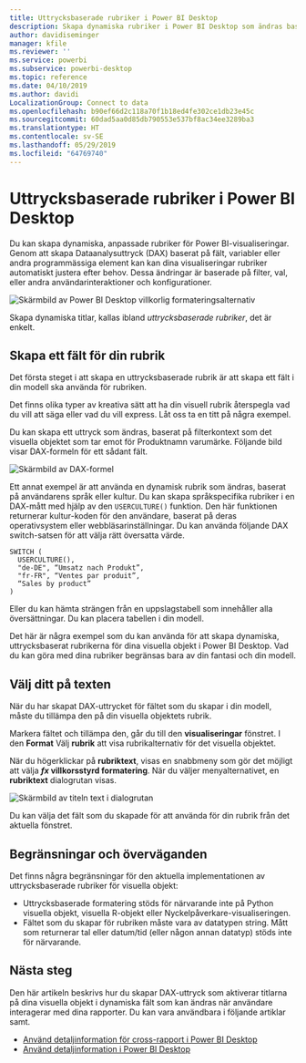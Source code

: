 ```yaml
---
title: Uttrycksbaserade rubriker i Power BI Desktop
description: Skapa dynamiska rubriker i Power BI Desktop som ändras baserat på programmässiga uttryck med villkorsstyrd formatering programmässig
author: davidiseminger
manager: kfile
ms.reviewer: ''
ms.service: powerbi
ms.subservice: powerbi-desktop
ms.topic: reference
ms.date: 04/10/2019
ms.author: davidi
LocalizationGroup: Connect to data
ms.openlocfilehash: b90ef66d2c118a70f1b18ed4fe302ce1db23e45c
ms.sourcegitcommit: 60dad5aa0d85db790553e537bf8ac34ee3289ba3
ms.translationtype: HT
ms.contentlocale: sv-SE
ms.lasthandoff: 05/29/2019
ms.locfileid: "64769740"
---
```

# <a name="expression-based-titles-in-power-bi-desktop"></a>Uttrycksbaserade rubriker i Power BI Desktop

Du kan skapa dynamiska, anpassade rubriker för Power BI-visualiseringar. Genom att skapa Dataanalysuttryck (DAX) baserat på fält, variabler eller andra programmässiga element kan kan dina visualiseringar rubriker automatiskt justera efter behov. Dessa ändringar är baserade på filter, val, eller andra användarinteraktioner och konfigurationer.

![Skärmbild av Power BI Desktop villkorlig formateringsalternativ](media/desktop-conditional-formatting-visual-titles/expression-based-title-01.png)

Skapa dynamiska titlar, kallas ibland *uttrycksbaserade rubriker*, det är enkelt. 

## <a name="create-a-field-for-your-title"></a>Skapa ett fält för din rubrik

Det första steget i att skapa en uttrycksbaserade rubrik är att skapa ett fält i din modell ska använda för rubriken. 

Det finns olika typer av kreativa sätt att ha din visuell rubrik återspegla vad du vill att säga eller vad du vill express. Låt oss ta en titt på några exempel.

Du kan skapa ett uttryck som ändras, baserat på filterkontext som det visuella objektet som tar emot för Produktnamn varumärke. Följande bild visar DAX-formeln för ett sådant fält.

![Skärmbild av DAX-formel](media/desktop-conditional-formatting-visual-titles/expression-based-title-02.png)

Ett annat exempel är att använda en dynamisk rubrik som ändras, baserat på användarens språk eller kultur. Du kan skapa språkspecifika rubriker i en DAX-mått med hjälp av den `USERCULTURE()` funktion. Den här funktionen returnerar kultur-koden för den användare, baserat på deras operativsystem eller webbläsarinställningar. Du kan använda följande DAX switch-satsen för att välja rätt översatta värde. 

```
SWITCH (
  USERCULTURE(),
  "de-DE", “Umsatz nach Produkt”,
  "fr-FR", “Ventes par produit”,
  “Sales by product”
)
```

Eller du kan hämta strängen från en uppslagstabell som innehåller alla översättningar. Du kan placera tabellen i din modell. 

Det här är några exempel som du kan använda för att skapa dynamiska, uttrycksbaserat rubrikerna för dina visuella objekt i Power BI Desktop. Vad du kan göra med dina rubriker begränsas bara av din fantasi och din modell.


## <a name="select-your-field-for-your-title"></a>Välj ditt på texten

När du har skapat DAX-uttrycket för fältet som du skapar i din modell, måste du tillämpa den på din visuella objektets rubrik.

Markera fältet och tillämpa den, går du till den **visualiseringar** fönstret. I den **Format** Välj **rubrik** att visa rubrikalternativ för det visuella objektet. 

När du högerklickar på **rubriktext**, visas en snabbmeny som gör det möjligt att välja ***fx* villkorsstyrd formatering**. När du väljer menyalternativet, en **rubriktext** dialogrutan visas. 

![Skärmbild av titeln text i dialogrutan](media/desktop-conditional-formatting-visual-titles/expression-based-title-02b.png)

Du kan välja det fält som du skapade för att använda för din rubrik från det aktuella fönstret.

## <a name="limitations-and-considerations"></a>Begränsningar och överväganden

Det finns några begränsningar för den aktuella implementationen av uttrycksbaserade rubriker för visuella objekt:

* Uttrycksbaserade formatering stöds för närvarande inte på Python visuella objekt, visuella R-objekt eller Nyckelpåverkare-visualiseringen.
* Fältet som du skapar för rubriken måste vara av datatypen string. Mått som returnerar tal eller datum/tid (eller någon annan datatyp) stöds inte för närvarande.

## <a name="next-steps"></a>Nästa steg

Den här artikeln beskrivs hur du skapar DAX-uttryck som aktiverar titlarna på dina visuella objekt i dynamiska fält som kan ändras när användare interagerar med dina rapporter. Du kan vara användbara i följande artiklar samt.

* [Använd detaljinformation för cross-rapport i Power BI Desktop](desktop-cross-report-drill-through.md)
* [Använd detaljinformation i Power BI Desktop](desktop-drillthrough.md)